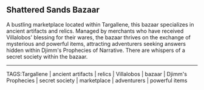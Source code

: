 ## Shattered Sands Bazaar

A bustling marketplace located within Targallene, this bazaar specializes in ancient artifacts and relics. Managed by merchants who have received Villalobos' blessing for their wares, the bazaar thrives on the exchange of mysterious and powerful items, attracting adventurers seeking answers hidden within Djimm's Prophecies of Narrative. There are whispers of a secret society within the bazaar.


---

TAGS:Targallene | ancient artifacts | relics | Villalobos | bazaar | Djimm's Prophecies | secret society | marketplace | adventurers | powerful items
